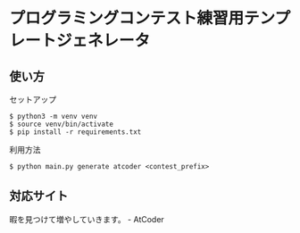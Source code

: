 # プログラミングコンテスト練習用テンプレートジェネレータ
## 使い方
セットアップ
```
$ python3 -m venv venv
$ source venv/bin/activate
$ pip install -r requirements.txt
```

利用方法
```
$ python main.py generate atcoder <contest_prefix>
```

## 対応サイト
暇を見つけて増やしていきます。
    - AtCoder